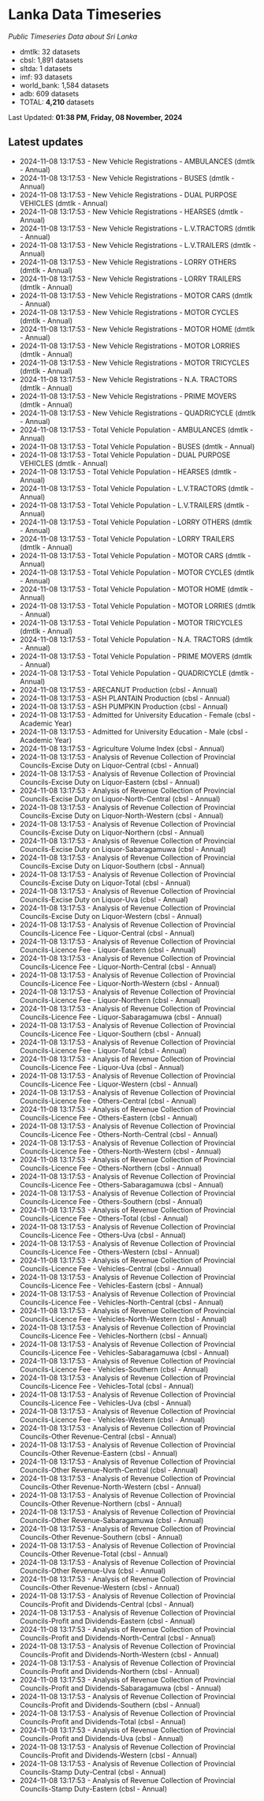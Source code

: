 # Lanka Data Timeseries
*Public Timeseries Data about Sri Lanka*

* dmtlk: 32 datasets
* cbsl: 1,891 datasets
* sltda: 1 datasets
* imf: 93 datasets
* world_bank: 1,584 datasets
* adb: 609 datasets
* TOTAL: **4,210** datasets

Last Updated: **01:38 PM, Friday, 08 November, 2024**

## Latest updates

* 2024-11-08 13:17:53 - New Vehicle Registrations - AMBULANCES (dmtlk - Annual)
* 2024-11-08 13:17:53 - New Vehicle Registrations - BUSES (dmtlk - Annual)
* 2024-11-08 13:17:53 - New Vehicle Registrations - DUAL PURPOSE VEHICLES (dmtlk - Annual)
* 2024-11-08 13:17:53 - New Vehicle Registrations - HEARSES (dmtlk - Annual)
* 2024-11-08 13:17:53 - New Vehicle Registrations - L.V.TRACTORS (dmtlk - Annual)
* 2024-11-08 13:17:53 - New Vehicle Registrations - L.V.TRAILERS (dmtlk - Annual)
* 2024-11-08 13:17:53 - New Vehicle Registrations - LORRY OTHERS (dmtlk - Annual)
* 2024-11-08 13:17:53 - New Vehicle Registrations - LORRY TRAILERS (dmtlk - Annual)
* 2024-11-08 13:17:53 - New Vehicle Registrations - MOTOR CARS (dmtlk - Annual)
* 2024-11-08 13:17:53 - New Vehicle Registrations - MOTOR CYCLES (dmtlk - Annual)
* 2024-11-08 13:17:53 - New Vehicle Registrations - MOTOR HOME (dmtlk - Annual)
* 2024-11-08 13:17:53 - New Vehicle Registrations - MOTOR LORRIES (dmtlk - Annual)
* 2024-11-08 13:17:53 - New Vehicle Registrations - MOTOR TRICYCLES (dmtlk - Annual)
* 2024-11-08 13:17:53 - New Vehicle Registrations - N.A. TRACTORS (dmtlk - Annual)
* 2024-11-08 13:17:53 - New Vehicle Registrations - PRIME MOVERS (dmtlk - Annual)
* 2024-11-08 13:17:53 - New Vehicle Registrations - QUADRICYCLE (dmtlk - Annual)
* 2024-11-08 13:17:53 - Total Vehicle Population - AMBULANCES (dmtlk - Annual)
* 2024-11-08 13:17:53 - Total Vehicle Population - BUSES (dmtlk - Annual)
* 2024-11-08 13:17:53 - Total Vehicle Population - DUAL PURPOSE VEHICLES (dmtlk - Annual)
* 2024-11-08 13:17:53 - Total Vehicle Population - HEARSES (dmtlk - Annual)
* 2024-11-08 13:17:53 - Total Vehicle Population - L.V.TRACTORS (dmtlk - Annual)
* 2024-11-08 13:17:53 - Total Vehicle Population - L.V.TRAILERS (dmtlk - Annual)
* 2024-11-08 13:17:53 - Total Vehicle Population - LORRY OTHERS (dmtlk - Annual)
* 2024-11-08 13:17:53 - Total Vehicle Population - LORRY TRAILERS (dmtlk - Annual)
* 2024-11-08 13:17:53 - Total Vehicle Population - MOTOR CARS (dmtlk - Annual)
* 2024-11-08 13:17:53 - Total Vehicle Population - MOTOR CYCLES (dmtlk - Annual)
* 2024-11-08 13:17:53 - Total Vehicle Population - MOTOR HOME (dmtlk - Annual)
* 2024-11-08 13:17:53 - Total Vehicle Population - MOTOR LORRIES (dmtlk - Annual)
* 2024-11-08 13:17:53 - Total Vehicle Population - MOTOR TRICYCLES (dmtlk - Annual)
* 2024-11-08 13:17:53 - Total Vehicle Population - N.A. TRACTORS (dmtlk - Annual)
* 2024-11-08 13:17:53 - Total Vehicle Population - PRIME MOVERS (dmtlk - Annual)
* 2024-11-08 13:17:53 - Total Vehicle Population - QUADRICYCLE (dmtlk - Annual)
* 2024-11-08 13:17:53 - ARECANUT Production (cbsl - Annual)
* 2024-11-08 13:17:53 - ASH PLANTAIN Production (cbsl - Annual)
* 2024-11-08 13:17:53 - ASH PUMPKIN Production (cbsl - Annual)
* 2024-11-08 13:17:53 - Admitted for University Education - Female (cbsl - Academic Year)
* 2024-11-08 13:17:53 - Admitted for University Education - Male (cbsl - Academic Year)
* 2024-11-08 13:17:53 - Agriculture Volume Index (cbsl - Annual)
* 2024-11-08 13:17:53 - Analysis of Revenue Collection of Provincial Councils-Excise Duty on Liquor-Central (cbsl - Annual)
* 2024-11-08 13:17:53 - Analysis of Revenue Collection of Provincial Councils-Excise Duty on Liquor-Eastern (cbsl - Annual)
* 2024-11-08 13:17:53 - Analysis of Revenue Collection of Provincial Councils-Excise Duty on Liquor-North-Central (cbsl - Annual)
* 2024-11-08 13:17:53 - Analysis of Revenue Collection of Provincial Councils-Excise Duty on Liquor-North-Western (cbsl - Annual)
* 2024-11-08 13:17:53 - Analysis of Revenue Collection of Provincial Councils-Excise Duty on Liquor-Northern (cbsl - Annual)
* 2024-11-08 13:17:53 - Analysis of Revenue Collection of Provincial Councils-Excise Duty on Liquor-Sabaragamuwa (cbsl - Annual)
* 2024-11-08 13:17:53 - Analysis of Revenue Collection of Provincial Councils-Excise Duty on Liquor-Southern (cbsl - Annual)
* 2024-11-08 13:17:53 - Analysis of Revenue Collection of Provincial Councils-Excise Duty on Liquor-Total (cbsl - Annual)
* 2024-11-08 13:17:53 - Analysis of Revenue Collection of Provincial Councils-Excise Duty on Liquor-Uva (cbsl - Annual)
* 2024-11-08 13:17:53 - Analysis of Revenue Collection of Provincial Councils-Excise Duty on Liquor-Western (cbsl - Annual)
* 2024-11-08 13:17:53 - Analysis of Revenue Collection of Provincial Councils-Licence Fee - Liquor-Central (cbsl - Annual)
* 2024-11-08 13:17:53 - Analysis of Revenue Collection of Provincial Councils-Licence Fee - Liquor-Eastern (cbsl - Annual)
* 2024-11-08 13:17:53 - Analysis of Revenue Collection of Provincial Councils-Licence Fee - Liquor-North-Central (cbsl - Annual)
* 2024-11-08 13:17:53 - Analysis of Revenue Collection of Provincial Councils-Licence Fee - Liquor-North-Western (cbsl - Annual)
* 2024-11-08 13:17:53 - Analysis of Revenue Collection of Provincial Councils-Licence Fee - Liquor-Northern (cbsl - Annual)
* 2024-11-08 13:17:53 - Analysis of Revenue Collection of Provincial Councils-Licence Fee - Liquor-Sabaragamuwa (cbsl - Annual)
* 2024-11-08 13:17:53 - Analysis of Revenue Collection of Provincial Councils-Licence Fee - Liquor-Southern (cbsl - Annual)
* 2024-11-08 13:17:53 - Analysis of Revenue Collection of Provincial Councils-Licence Fee - Liquor-Total (cbsl - Annual)
* 2024-11-08 13:17:53 - Analysis of Revenue Collection of Provincial Councils-Licence Fee - Liquor-Uva (cbsl - Annual)
* 2024-11-08 13:17:53 - Analysis of Revenue Collection of Provincial Councils-Licence Fee - Liquor-Western (cbsl - Annual)
* 2024-11-08 13:17:53 - Analysis of Revenue Collection of Provincial Councils-Licence Fee - Others-Central (cbsl - Annual)
* 2024-11-08 13:17:53 - Analysis of Revenue Collection of Provincial Councils-Licence Fee - Others-Eastern (cbsl - Annual)
* 2024-11-08 13:17:53 - Analysis of Revenue Collection of Provincial Councils-Licence Fee - Others-North-Central (cbsl - Annual)
* 2024-11-08 13:17:53 - Analysis of Revenue Collection of Provincial Councils-Licence Fee - Others-North-Western (cbsl - Annual)
* 2024-11-08 13:17:53 - Analysis of Revenue Collection of Provincial Councils-Licence Fee - Others-Northern (cbsl - Annual)
* 2024-11-08 13:17:53 - Analysis of Revenue Collection of Provincial Councils-Licence Fee - Others-Sabaragamuwa (cbsl - Annual)
* 2024-11-08 13:17:53 - Analysis of Revenue Collection of Provincial Councils-Licence Fee - Others-Southern (cbsl - Annual)
* 2024-11-08 13:17:53 - Analysis of Revenue Collection of Provincial Councils-Licence Fee - Others-Total (cbsl - Annual)
* 2024-11-08 13:17:53 - Analysis of Revenue Collection of Provincial Councils-Licence Fee - Others-Uva (cbsl - Annual)
* 2024-11-08 13:17:53 - Analysis of Revenue Collection of Provincial Councils-Licence Fee - Others-Western (cbsl - Annual)
* 2024-11-08 13:17:53 - Analysis of Revenue Collection of Provincial Councils-Licence Fee - Vehicles-Central (cbsl - Annual)
* 2024-11-08 13:17:53 - Analysis of Revenue Collection of Provincial Councils-Licence Fee - Vehicles-Eastern (cbsl - Annual)
* 2024-11-08 13:17:53 - Analysis of Revenue Collection of Provincial Councils-Licence Fee - Vehicles-North-Central (cbsl - Annual)
* 2024-11-08 13:17:53 - Analysis of Revenue Collection of Provincial Councils-Licence Fee - Vehicles-North-Western (cbsl - Annual)
* 2024-11-08 13:17:53 - Analysis of Revenue Collection of Provincial Councils-Licence Fee - Vehicles-Northern (cbsl - Annual)
* 2024-11-08 13:17:53 - Analysis of Revenue Collection of Provincial Councils-Licence Fee - Vehicles-Sabaragamuwa (cbsl - Annual)
* 2024-11-08 13:17:53 - Analysis of Revenue Collection of Provincial Councils-Licence Fee - Vehicles-Southern (cbsl - Annual)
* 2024-11-08 13:17:53 - Analysis of Revenue Collection of Provincial Councils-Licence Fee - Vehicles-Total (cbsl - Annual)
* 2024-11-08 13:17:53 - Analysis of Revenue Collection of Provincial Councils-Licence Fee - Vehicles-Uva (cbsl - Annual)
* 2024-11-08 13:17:53 - Analysis of Revenue Collection of Provincial Councils-Licence Fee - Vehicles-Western (cbsl - Annual)
* 2024-11-08 13:17:53 - Analysis of Revenue Collection of Provincial Councils-Other Revenue-Central (cbsl - Annual)
* 2024-11-08 13:17:53 - Analysis of Revenue Collection of Provincial Councils-Other Revenue-Eastern (cbsl - Annual)
* 2024-11-08 13:17:53 - Analysis of Revenue Collection of Provincial Councils-Other Revenue-North-Central (cbsl - Annual)
* 2024-11-08 13:17:53 - Analysis of Revenue Collection of Provincial Councils-Other Revenue-North-Western (cbsl - Annual)
* 2024-11-08 13:17:53 - Analysis of Revenue Collection of Provincial Councils-Other Revenue-Northern (cbsl - Annual)
* 2024-11-08 13:17:53 - Analysis of Revenue Collection of Provincial Councils-Other Revenue-Sabaragamuwa (cbsl - Annual)
* 2024-11-08 13:17:53 - Analysis of Revenue Collection of Provincial Councils-Other Revenue-Southern (cbsl - Annual)
* 2024-11-08 13:17:53 - Analysis of Revenue Collection of Provincial Councils-Other Revenue-Total (cbsl - Annual)
* 2024-11-08 13:17:53 - Analysis of Revenue Collection of Provincial Councils-Other Revenue-Uva (cbsl - Annual)
* 2024-11-08 13:17:53 - Analysis of Revenue Collection of Provincial Councils-Other Revenue-Western (cbsl - Annual)
* 2024-11-08 13:17:53 - Analysis of Revenue Collection of Provincial Councils-Profit and Dividends-Central (cbsl - Annual)
* 2024-11-08 13:17:53 - Analysis of Revenue Collection of Provincial Councils-Profit and Dividends-Eastern (cbsl - Annual)
* 2024-11-08 13:17:53 - Analysis of Revenue Collection of Provincial Councils-Profit and Dividends-North-Central (cbsl - Annual)
* 2024-11-08 13:17:53 - Analysis of Revenue Collection of Provincial Councils-Profit and Dividends-North-Western (cbsl - Annual)
* 2024-11-08 13:17:53 - Analysis of Revenue Collection of Provincial Councils-Profit and Dividends-Northern (cbsl - Annual)
* 2024-11-08 13:17:53 - Analysis of Revenue Collection of Provincial Councils-Profit and Dividends-Sabaragamuwa (cbsl - Annual)
* 2024-11-08 13:17:53 - Analysis of Revenue Collection of Provincial Councils-Profit and Dividends-Southern (cbsl - Annual)
* 2024-11-08 13:17:53 - Analysis of Revenue Collection of Provincial Councils-Profit and Dividends-Total (cbsl - Annual)
* 2024-11-08 13:17:53 - Analysis of Revenue Collection of Provincial Councils-Profit and Dividends-Uva (cbsl - Annual)
* 2024-11-08 13:17:53 - Analysis of Revenue Collection of Provincial Councils-Profit and Dividends-Western (cbsl - Annual)
* 2024-11-08 13:17:53 - Analysis of Revenue Collection of Provincial Councils-Stamp Duty-Central (cbsl - Annual)
* 2024-11-08 13:17:53 - Analysis of Revenue Collection of Provincial Councils-Stamp Duty-Eastern (cbsl - Annual)